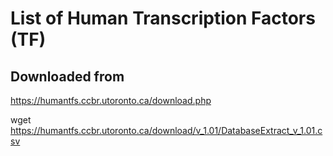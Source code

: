 # List of Human Transcription Factors (TF)



## Downloaded from

https://humantfs.ccbr.utoronto.ca/download.php


wget https://humantfs.ccbr.utoronto.ca/download/v_1.01/DatabaseExtract_v_1.01.csv
